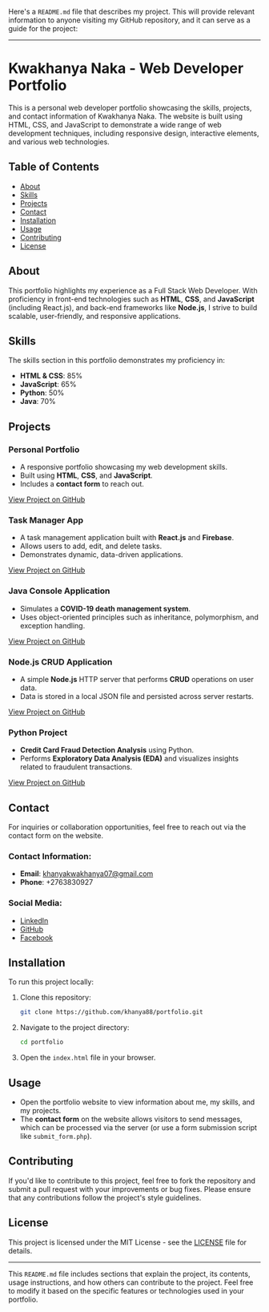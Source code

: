 Here's a `README.md` file that describes my project. This will provide relevant information to anyone visiting my GitHub repository, and it can serve as a guide for the project:

---

# Kwakhanya Naka - Web Developer Portfolio

This is a personal web developer portfolio showcasing the skills, projects, and contact information of Kwakhanya Naka. The website is built using HTML, CSS, and JavaScript to demonstrate a wide range of web development techniques, including responsive design, interactive elements, and various web technologies.

## Table of Contents

- [About](#about)
- [Skills](#skills)
- [Projects](#projects)
- [Contact](#contact)
- [Installation](#installation)
- [Usage](#usage)
- [Contributing](#contributing)
- [License](#license)

## About

This portfolio highlights my experience as a Full Stack Web Developer. With proficiency in front-end technologies such as **HTML**, **CSS**, and **JavaScript** (including React.js), and back-end frameworks like **Node.js**, I strive to build scalable, user-friendly, and responsive applications.

## Skills

The skills section in this portfolio demonstrates my proficiency in:

- **HTML & CSS**: 85%
- **JavaScript**: 65%
- **Python**: 50%
- **Java**: 70%

## Projects

### Personal Portfolio
- A responsive portfolio showcasing my web development skills.
- Built using **HTML**, **CSS**, and **JavaScript**.
- Includes a **contact form** to reach out.

[View Project on GitHub](https://github.com/khanya88/portfolio)

### Task Manager App
- A task management application built with **React.js** and **Firebase**.
- Allows users to add, edit, and delete tasks.
- Demonstrates dynamic, data-driven applications.

[View Project on GitHub](https://github.com/Bradwill-Van-Niekerk/wild-and-rooted.git)

### Java Console Application
- Simulates a **COVID-19 death management system**.
- Uses object-oriented principles such as inheritance, polymorphism, and exception handling.

[View Project on GitHub](https://github.com/khanya88/Covid19DeathManagement.git)

### Node.js CRUD Application
- A simple **Node.js** HTTP server that performs **CRUD** operations on user data.
- Data is stored in a local JSON file and persisted across server restarts.

[View Project on GitHub](https://github.com/Lami47/StudySphereSPA.git)

### Python Project
- **Credit Card Fraud Detection Analysis** using Python.
- Performs **Exploratory Data Analysis (EDA)** and visualizes insights related to fraudulent transactions.

[View Project on GitHub](https://github.com/khanya88/JavaScript.git)

## Contact

For inquiries or collaboration opportunities, feel free to reach out via the contact form on the website.

### Contact Information:
- **Email**: [khanyakwakhanya07@gmail.com](mailto:khanyakwakhanya07@gmail.com)
- **Phone**: +2763830927

### Social Media:
- [LinkedIn](https://linkedin.com/in/kwakhanya-naka-97343b24b)
- [GitHub](https://github.com/khanya88)
- [Facebook](https://facebook.com/Kwakhanya-Mafaku-Naka)

## Installation

To run this project locally:

1. Clone this repository:

   ```bash
   git clone https://github.com/khanya88/portfolio.git
   ```

2. Navigate to the project directory:

   ```bash
   cd portfolio
   ```

3. Open the `index.html` file in your browser.

## Usage

- Open the portfolio website to view information about me, my skills, and my projects.
- The **contact form** on the website allows visitors to send messages, which can be processed via the server (or use a form submission script like `submit_form.php`).

## Contributing

If you'd like to contribute to this project, feel free to fork the repository and submit a pull request with your improvements or bug fixes. Please ensure that any contributions follow the project's style guidelines.

## License

This project is licensed under the MIT License - see the [LICENSE](LICENSE) file for details.

---

This `README.md` file includes sections that explain the project, its contents, usage instructions, and how others can contribute to the project. Feel free to modify it based on the specific features or technologies used in your portfolio.
